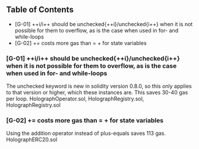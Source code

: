 ## Table of Contents
- [G-01] ++i/i++ should be unchecked{++i}/unchecked{i++} when it is not possible for them to overflow, as is the case when used in for- and while-loops
- [G-02] +=  costs more gas than  = +  for state variables
### [G-01] ++i/i++ should be unchecked{++i}/unchecked{i++} when it is not possible for them to overflow, as is the case when used in for- and while-loops
The unchecked keyword is new in solidity version 0.8.0, so this only applies to that version or higher, which these instances are. This saves 30-40 gas per loop. HolographOperator.sol, HolographRegistry.sol, HolographRegistry.sol

### [G-02] +=  costs more gas than  = +  for state variables
Using the addition operator instead of plus-equals saves 113 gas. HolographERC20.sol